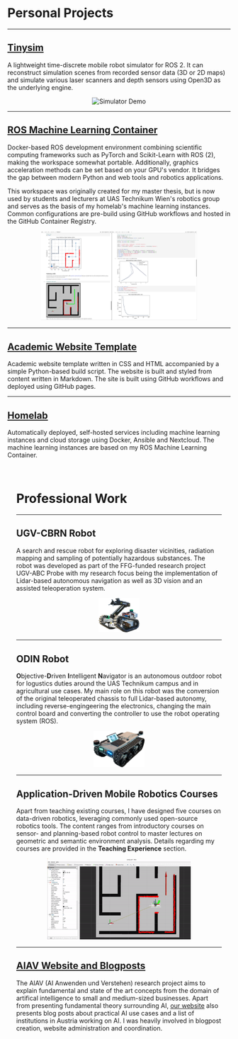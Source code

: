 # Personal Projects

---

<h2><a href="https://github.com/SimonSchwaiger/tinysim-2d" target=”_blank”>Tinysim</a></h2>

A lightweight time-discrete mobile robot simulator for ROS 2. It can reconstruct simulation scenes from recorded sensor data (3D or 2D maps) and simulate various laser scanners and depth sensors using Open3D as the underlying engine.
<center><img src="./img/projects/tinysimDemo.gif" alt="Simulator Demo" style="max-width: 70%" /></center>

---

<h2><a href="https://github.com/SimonSchwaiger/ros-ml-container" target=”_blank”>ROS Machine Learning Container</a></h2>

Docker-based ROS development environment combining scientific computing frameworks such as PyTorch and Scikit-Learn with ROS (2), making the workspace somewhat portable. Additionally, graphics acceleration methods can be set based on your GPU's vendor. It bridges the gap between modern Python and web tools and robotics applications.

This workspace was originally created for my master thesis, but is now used by students and lecturers at UAS Technikum Wien's robotics group and serves as the basis of my homelab's machine learning instances. Common configurations are pre-build using GitHub workflows and hosted in the GitHub Container Registry.
<center><img src="./img/projects/mlContainerDemo.png" alt="ROS ML Container Demo" style="max-width: 70%" /></center>

---

<h2><a href="https://github.com/SimonSchwaiger/SimonSchwaiger.github.io" target=”_blank”>Academic Website Template</a></h2>

Academic website template written in CSS and HTML accompanied by a simple Python-based build script. The website is built and styled from content written in Markdown. The site is built using GitHub workflows and deployed using GitHub pages.

---

<h2><a href="https://github.com/SimonSchwaiger/home-lab" target=”_blank”>Homelab</a></h2>

Automatically deployed, self-hosted services including machine learning instances and cloud storage using Docker, Ansible and Nextcloud. The machine learning instances are based on my ROS Machine Learning Container.


</div>
<div class="w3-card-4 w3-margin w3-white" style="padding: 15pt;">

# Professional Work

---

## UGV-CBRN Robot

A search and rescue robot for exploring disaster vicinities, radiation mapping and sampling of potentially hazardous substances. The robot was developed as part of the FFG-funded research project UGV-ABC Probe with my research focus being the implementation of Lidar-based autonomous navigation as well as 3D vision and an assisted teleoperation system.
<center><img src="./img/projects/sieglindeNoBackground.png" alt="ROS ML Container Demo" style="max-width: 20%" /></center>

---

## ODIN Robot

**O**bjective-**D**riven **I**ntelligent **N**avigator is an autonomous outdoor robot for logustics duties around the UAS Technikum campus and in agricultural use cases. My main role on this robot was the conversion of the original teleoperated chassis to full Lidar-based autonomy, including reverse-engingeering the electronics, changing the main control board and converting the controller to use the robot operating system (ROS).
<center><img src="./img/projects/ODIN_white_background.png" alt="ROS ML Container Demo" style="max-width: 25%" /></center>

---

## Application-Driven Mobile Robotics Courses

Apart from teaching existing courses, I have designed five courses on data-driven robotics, leveraging commonly used open-source robotics tools. The content ranges from introductory courses on sensor- and planning-based robot control to master lectures on geometric and semantic environment analysis. Details regarding my courses are provided in the **Teaching Experience** section.
<center><img src="./img/projects/moro_mpc_demo.gif" alt="ROS ML Container Demo" style="max-width: 70%" /></center>

---

<h2><a href="https://github.com/TW-Robotics/AIAV" target=”_blank”>AIAV Website and Blogposts</a></h2>

The AIAV (AI Anwenden und Verstehen) research project aims to explain fundamental and state of the art concepts from the domain of artifical intelligence to small and medium-sized businesses. Apart from presenting fundamental theory surrounding AI, <a href="https://www.aiav.technikum-wien.at/" target=”_blank”>our website</a> also presents blog posts about practical AI use cases and a list of institutions in Austria working on AI. I was heavily involved in blogpost creation, website administration and coordination.
